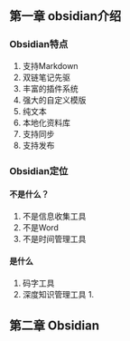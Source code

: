 ## 第一章 obsidian介绍

### Obsidian特点
1. 支持Markdown
2. 双链笔记先驱
3. 丰富的插件系统
4. 强大的自定义模版
5. 纯文本
6. 本地化资料库
7. 支持同步
8. 支持发布

### Obsidian定位

#### 不是什么？
1. 不是信息收集工具
2. 不是Word
3. 不是时间管理工具
#### 是什么
1. 码字工具
2. 深度知识管理工具
	1. 

## 第二章 Obsidian
